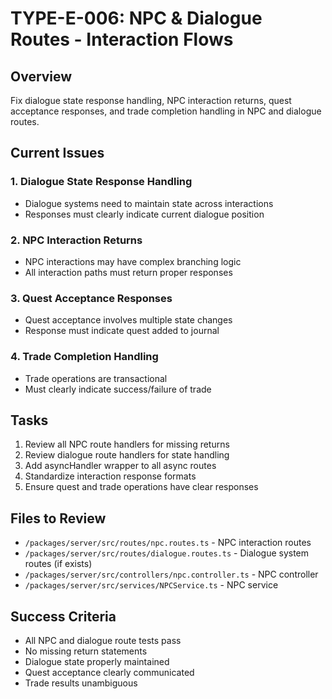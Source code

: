 # TYPE-E-006: NPC & Dialogue Routes - Interaction Flows

## Overview
Fix dialogue state response handling, NPC interaction returns, quest acceptance responses, and trade completion handling in NPC and dialogue routes.

## Current Issues

### 1. Dialogue State Response Handling
- Dialogue systems need to maintain state across interactions
- Responses must clearly indicate current dialogue position

### 2. NPC Interaction Returns
- NPC interactions may have complex branching logic
- All interaction paths must return proper responses

### 3. Quest Acceptance Responses
- Quest acceptance involves multiple state changes
- Response must indicate quest added to journal

### 4. Trade Completion Handling
- Trade operations are transactional
- Must clearly indicate success/failure of trade

## Tasks
1. Review all NPC route handlers for missing returns
2. Review dialogue route handlers for state handling
3. Add asyncHandler wrapper to all async routes
4. Standardize interaction response formats
5. Ensure quest and trade operations have clear responses

## Files to Review
- `/packages/server/src/routes/npc.routes.ts` - NPC interaction routes
- `/packages/server/src/routes/dialogue.routes.ts` - Dialogue system routes (if exists)
- `/packages/server/src/controllers/npc.controller.ts` - NPC controller
- `/packages/server/src/services/NPCService.ts` - NPC service

## Success Criteria
- All NPC and dialogue route tests pass
- No missing return statements
- Dialogue state properly maintained
- Quest acceptance clearly communicated
- Trade results unambiguous